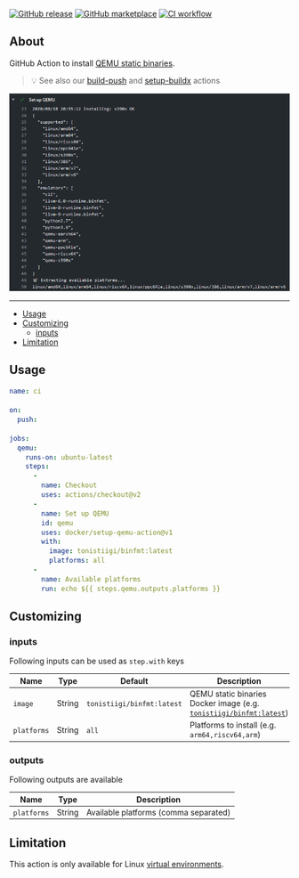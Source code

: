 [![GitHub release](https://img.shields.io/github/release/docker/setup-qemu-action.svg?style=flat-square)](https://github.com/docker/setup-qemu-action/releases/latest)
[![GitHub marketplace](https://img.shields.io/badge/marketplace-docker--setup--qemu-blue?logo=github&style=flat-square)](https://github.com/marketplace/actions/docker-setup-qemu)
[![CI workflow](https://img.shields.io/github/workflow/status/docker/setup-qemu-action/ci?label=ci&logo=github&style=flat-square)](https://github.com/docker/setup-qemu-action/actions?workflow=ci)

## About

GitHub Action to install [QEMU static binaries](https://github.com/multiarch/qemu-user-static).

> :bulb: See also our [build-push](https://github.com/docker/build-push-action)
> and [setup-buildx](https://github.com/docker/setup-buildx-action) actions

![Screenshot](.github/setup-qemu-action.png)

___

* [Usage](#usage)
* [Customizing](#customizing)
  * [inputs](#inputs)
* [Limitation](#limitation)

## Usage

```yaml
name: ci

on:
  push:

jobs:
  qemu:
    runs-on: ubuntu-latest
    steps:
      -
        name: Checkout
        uses: actions/checkout@v2
      -
        name: Set up QEMU
        id: qemu
        uses: docker/setup-qemu-action@v1
        with:
          image: tonistiigi/binfmt:latest
          platforms: all
      -
        name: Available platforms
        run: echo ${{ steps.qemu.outputs.platforms }}
```

## Customizing

### inputs

Following inputs can be used as `step.with` keys

| Name             | Type    | Default                     | Description                        |
|------------------|---------|-----------------------------|------------------------------------|
| `image`          | String  | `tonistiigi/binfmt:latest`  | QEMU static binaries Docker image (e.g. [`tonistiigi/binfmt:latest`](https://hub.docker.com/r/tonistiigi/binfmt/tags)) |
| `platforms`      | String  | `all`                       | Platforms to install (e.g. `arm64,riscv64,arm`) |

### outputs

Following outputs are available

| Name          | Type    | Description                           |
|---------------|---------|---------------------------------------|
| `platforms`   | String  | Available platforms (comma separated) |

## Limitation

This action is only available for Linux [virtual environments](https://docs.github.com/en/actions/reference/virtual-environments-for-github-hosted-runners#supported-virtual-environments-and-hardware-resources).
